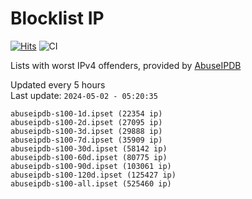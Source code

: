 # Blocklist IP

[![Hits](https://hits.seeyoufarm.com/api/count/incr/badge.svg?url=https%3A%2F%2Fgithub.com%2Fborestad%2Fblocklist-ip%2F&count_bg=%2379C83D&title_bg=%23555555&icon=&icon_color=%23E7E7E7&title=hits&edge_flat=false)](https://hits.seeyoufarm.com)  ![CI](https://img.shields.io/github/workflow/status/borestad/blocklist-ip/CI?style=flat-square)

Lists with worst IPv4 offenders, provided by [AbuseIPDB](https://www.abuseipdb.com/)

<!-- FOOTER-PLACEHOLDER -->
Updated every 5 hours<br>
Last update: `2024-05-02 - 05:20:35`
```
abuseipdb-s100-1d.ipset (22354 ip)
abuseipdb-s100-2d.ipset (27095 ip)
abuseipdb-s100-3d.ipset (29888 ip)
abuseipdb-s100-7d.ipset (35909 ip)
abuseipdb-s100-30d.ipset (58142 ip)
abuseipdb-s100-60d.ipset (80775 ip)
abuseipdb-s100-90d.ipset (103061 ip)
abuseipdb-s100-120d.ipset (125427 ip)
abuseipdb-s100-all.ipset (525460 ip)
```
